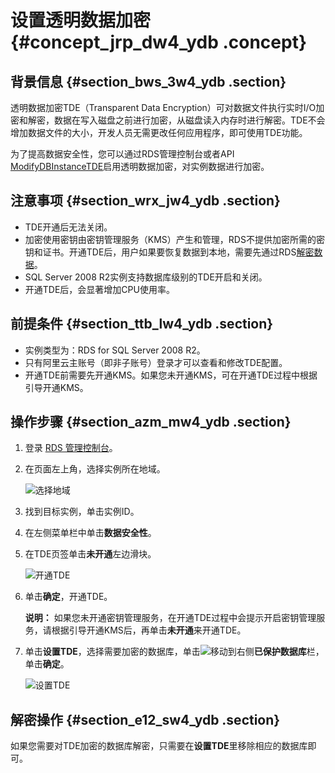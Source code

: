 # 设置透明数据加密 {#concept_jrp_dw4_ydb .concept}

## 背景信息 {#section_bws_3w4_ydb .section}

透明数据加密TDE（Transparent Data Encryption）可对数据文件执行实时I/O加密和解密，数据在写入磁盘之前进行加密，从磁盘读入内存时进行解密。TDE不会增加数据文件的大小，开发人员无需更改任何应用程序，即可使用TDE功能。

为了提高数据安全性，您可以通过RDS管理控制台或者API [ModifyDBInstanceTDE](../cn.zh-CN/API参考/安全管理/ModifyDBInstanceTDE.md#)启用透明数据加密，对实例数据进行加密。

## 注意事项 {#section_wrx_jw4_ydb .section}

-   TDE开通后无法关闭。
-   加密使用密钥由密钥管理服务（KMS）产生和管理，RDS不提供加密所需的密钥和证书。开通TDE后，用户如果要恢复数据到本地，需要先通过RDS[解密数据](#)。
-   SQL Server 2008 R2实例支持数据库级别的TDE开启和关闭。
-   开通TDE后，会显著增加CPU使用率。

## 前提条件 {#section_ttb_lw4_ydb .section}

-   实例类型为：RDS for SQL Server 2008 R2。
-   只有阿里云主账号（即非子账号）登录才可以查看和修改TDE配置。
-   开通TDE前需要先开通KMS。如果您未开通KMS，可在开通TDE过程中根据引导开通KMS。

## 操作步骤 {#section_azm_mw4_ydb .section}

1.  登录 [RDS 管理控制台](https://rds.console.aliyun.com/)。
2.  在页面左上角，选择实例所在地域。

    ![选择地域](http://static-aliyun-doc.oss-cn-hangzhou.aliyuncs.com/assets/img/7814/155641423436543_zh-CN.png)

3.  找到目标实例，单击实例ID。
4.  在左侧菜单栏中单击**数据安全性**。
5.  在TDE页签单击**未开通**左边滑块。

    ![开通TDE](http://static-aliyun-doc.oss-cn-hangzhou.aliyuncs.com/assets/img/41599/155641423442086_zh-CN.png)

6.  单击**确定**，开通TDE。

    **说明：** 如果您未开通密钥管理服务，在开通TDE过程中会提示开启密钥管理服务，请根据引导开通KMS后，再单击**未开通**来开通TDE。

7.  单击**设置TDE**，选择需要加密的数据库，单击![](http://static-aliyun-doc.oss-cn-hangzhou.aliyuncs.com/assets/img/41599/155641423442083_zh-CN.png)移动到右侧**已保护数据库**栏，单击**确定**。

    ![设置TDE](http://static-aliyun-doc.oss-cn-hangzhou.aliyuncs.com/assets/img/41599/155641423442082_zh-CN.png)


## 解密操作 {#section_e12_sw4_ydb .section}

如果您需要对TDE加密的数据库解密，只需要在**设置TDE**里移除相应的数据库即可。

